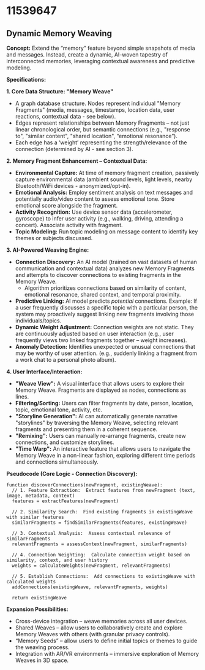 # 11539647

## Dynamic Memory Weaving

**Concept:** Extend the “memory” feature beyond simple snapshots of media and messages. Instead, create a dynamic, AI-woven tapestry of interconnected memories, leveraging contextual awareness and predictive modeling.

**Specifications:**

**1. Core Data Structure: "Memory Weave"**

*   A graph database structure. Nodes represent individual "Memory Fragments" (media, messages, timestamps, location data, user reactions, contextual data - see below).
*   Edges represent relationships between Memory Fragments – not just linear chronological order, but semantic connections (e.g., "response to", "similar content", "shared location", “emotional resonance”).
*   Each edge has a ‘weight’ representing the strength/relevance of the connection (determined by AI - see section 3).

**2. Memory Fragment Enhancement – Contextual Data:**

*   **Environmental Capture:** At time of memory fragment creation, passively capture environmental data (ambient sound levels, light levels, nearby Bluetooth/WiFi devices - anonymized/opt-in).
*   **Emotional Analysis:** Employ sentiment analysis on text messages and potentially audio/video content to assess emotional tone.  Store emotional score alongside the fragment.
*   **Activity Recognition:** Use device sensor data (accelerometer, gyroscope) to infer user activity (e.g., walking, driving, attending a concert).  Associate activity with fragment.
*   **Topic Modeling:**  Run topic modeling on message content to identify key themes or subjects discussed.

**3. AI-Powered Weaving Engine:**

*   **Connection Discovery:**  An AI model (trained on vast datasets of human communication and contextual data) analyzes new Memory Fragments and attempts to discover connections to existing fragments in the Memory Weave. 
    *   Algorithm prioritizes connections based on similarity of content, emotional resonance, shared context, and temporal proximity.
*   **Predictive Linking:**  AI model predicts *potential* connections.  Example: If a user frequently discusses a specific topic with a particular person, the system may proactively suggest linking new fragments involving those individuals/topics.
*   **Dynamic Weight Adjustment:** Connection weights are not static. They are continuously adjusted based on user interaction (e.g., user frequently views two linked fragments together – weight increases).
*   **Anomaly Detection:**  Identifies unexpected or unusual connections that may be worthy of user attention.  (e.g., suddenly linking a fragment from a work chat to a personal photo album).

**4. User Interface/Interaction:**

*   **"Weave View":** A visual interface that allows users to explore their Memory Weave.  Fragments are displayed as nodes, connections as lines.
*   **Filtering/Sorting:**  Users can filter fragments by date, person, location, topic, emotional tone, activity, etc.
*   **"Storyline Generation":** AI can automatically generate narrative "storylines" by traversing the Memory Weave, selecting relevant fragments and presenting them in a coherent sequence.
*   **"Remixing":**  Users can manually re-arrange fragments, create new connections, and customize storylines.
*   **"Time Warp":**  An interactive feature that allows users to navigate the Memory Weave in a non-linear fashion, exploring different time periods and connections simultaneously.

**Pseudocode (Core Logic - Connection Discovery):**

```
function discoverConnections(newFragment, existingWeave):
  // 1. Feature Extraction:  Extract features from newFragment (text, image, metadata, context)
  features = extractFeatures(newFragment)

  // 2. Similarity Search:  Find existing fragments in existingWeave with similar features
  similarFragments = findSimilarFragments(features, existingWeave)

  // 3. Contextual Analysis:  Assess contextual relevance of similarFragments
  relevantFragments = assessContext(newFragment, similarFragments)

  // 4. Connection Weighting:  Calculate connection weight based on similarity, context, and user history
  weights = calculateWeights(newFragment, relevantFragments)

  // 5. Establish Connections:  Add connections to existingWeave with calculated weights
  addConnections(existingWeave, relevantFragments, weights)

  return existingWeave
```

**Expansion Possibilities:**

*   Cross-device integration – weave memories across all user devices.
*   Shared Weaves – allow users to collaboratively create and explore Memory Weaves with others (with granular privacy controls).
*   “Memory Seeds” – allow users to define initial topics or themes to guide the weaving process.
*   Integration with AR/VR environments – immersive exploration of Memory Weaves in 3D space.